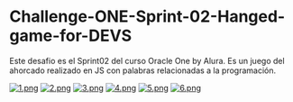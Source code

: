 # Challenge-ONE-Sprint-02-Hanged-game-for-DEVS
Este desafio es el Sprint02 del curso Oracle One by Alura. Es un juego del ahorcado realizado en JS con palabras relacionadas a la programación. 

[![1.png](https://i.postimg.cc/gJJM379q/1.png)](https://postimg.cc/VSxB8Dkd)
[![2.png](https://i.postimg.cc/B6711YsF/2.png)](https://postimg.cc/sQS2kJMf)
[![3.png](https://i.postimg.cc/hGfJR8VP/3.png)](https://postimg.cc/f3QWx9H6)
[![4.png](https://i.postimg.cc/L62n8FjW/4.png)](https://postimg.cc/MX3W94P0)
[![5.png](https://i.postimg.cc/7LFLvFxm/5.png)](https://postimg.cc/t1zbWmnx)
[![6.png](https://i.postimg.cc/66dfPw9b/6.png)](https://postimg.cc/3WxGys02)
